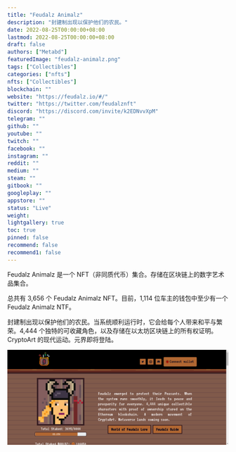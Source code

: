 ```yaml
---
title: "Feudalz Animalz"
description: "封建制出现以保护他们的农民。"
date: 2022-08-25T00:00:00+08:00
lastmod: 2022-08-25T00:00:00+08:00
draft: false
authors: ["Metabd"]
featuredImage: "feudalz-animalz.png"
tags: ["Collectibles"]
categories: ["nfts"]
nfts: ["Collectibles"]
blockchain: ""
website: "https://feudalz.io/#/"
twitter: "https://twitter.com/feudalznft"
discord: "https://discord.com/invite/k2EDNvvXpM"
telegram: ""
github: ""
youtube: ""
twitch: ""
facebook: ""
instagram: ""
reddit: ""
medium: ""
steam: ""
gitbook: ""
googleplay: ""
appstore: ""
status: "Live"
weight: 
lightgallery: true
toc: true
pinned: false
recommend: false
recommend1: false
---
```

Feudalz Animalz 是一个 NFT（非同质代币）集合。存储在区块链上的数字艺术品集合。

总共有 3,656 个 Feudalz Animalz NFT。目前，1,114 位车主的钱包中至少有一个 Feudalz Animalz NTF。

封建制出现以保护他们的农民。当系统顺利运行时，它会给每个人带来和平与繁荣。4,444 个独特的可收藏角色，以及存储在以太坊区块链上的所有权证明。CryptoArt 的现代运动。元界即将登陆。

![NFT](21312234231.png)